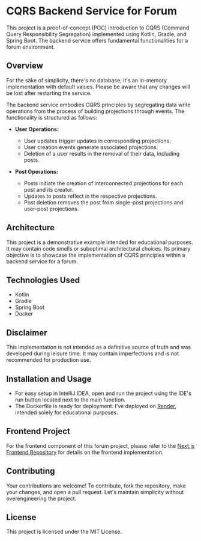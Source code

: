 # CQRS Backend Service for Forum

This project is a proof-of-concept (POC) introduction to CQRS (Command Query Responsibility Segregation) implemented using Kotlin, Gradle, and Spring Boot. The backend service offers fundamental functionalities for a forum environment.

## Overview

For the sake of simplicity, there's no database; it's an in-memory implementation with default values. Please be aware that any changes will be lost after restarting the service.

The backend service embodies CQRS principles by segregating data write operations from the process of building projections through events. The functionality is structured as follows:

- **User Operations:**
    - User updates trigger updates in corresponding projections.
    - User creation events generate associated projections.
    - Deletion of a user results in the removal of their data, including posts.

- **Post Operations:**
    - Posts initiate the creation of interconnected projections for each post and its creator.
    - Updates to posts reflect in the respective projections.
    - Post deletion removes the post from single-post projections and user-post projections.

## Architecture

This project is a demonstrative example intended for educational purposes. It may contain code smells or suboptimal architectural choices. Its primary objective is to showcase the implementation of CQRS principles within a backend service for a forum.

## Technologies Used

- Kotlin
- Gradle
- Spring Boot
- Docker

## Disclaimer

This implementation is not intended as a definitive source of truth and was developed during leisure time. It may contain imperfections and is not recommended for production use.

## Installation and Usage

- For easy setup in IntelliJ IDEA, open and run the project using the IDE's run button located next to the main function.
- The Dockerfile is ready for deployment. I've deployed on [Render](https://render.com/), intended solely for educational purposes.

## Frontend Project

For the frontend component of this forum project, please refer to the [Next.js Frontend Repository](https://github.com/ManuelLG92/next-forum) for details on the frontend implementation.

## Contributing

Your contributions are welcome! To contribute, fork the repository, make your changes, and open a pull request. Let's maintain simplicity without overengineering the project.

## License

This project is licensed under the MIT License.
